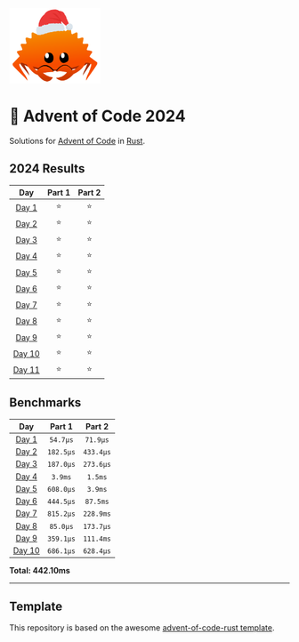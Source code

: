 <img src="./.assets/christmas_ferris.png" width="164">

# 🎄 Advent of Code 2024

Solutions for [Advent of Code](https://adventofcode.com/) in [Rust](https://www.rust-lang.org/).

<!--- advent_readme_stars table --->
## 2024 Results

| Day | Part 1 | Part 2 |
| :---: | :---: | :---: |
| [Day 1](https://adventofcode.com/2024/day/1) | ⭐ | ⭐ |
| [Day 2](https://adventofcode.com/2024/day/2) | ⭐ | ⭐ |
| [Day 3](https://adventofcode.com/2024/day/3) | ⭐ | ⭐ |
| [Day 4](https://adventofcode.com/2024/day/4) | ⭐ | ⭐ |
| [Day 5](https://adventofcode.com/2024/day/5) | ⭐ | ⭐ |
| [Day 6](https://adventofcode.com/2024/day/6) | ⭐ | ⭐ |
| [Day 7](https://adventofcode.com/2024/day/7) | ⭐ | ⭐ |
| [Day 8](https://adventofcode.com/2024/day/8) | ⭐ | ⭐ |
| [Day 9](https://adventofcode.com/2024/day/9) | ⭐ | ⭐ |
| [Day 10](https://adventofcode.com/2024/day/10) | ⭐ | ⭐ |
| [Day 11](https://adventofcode.com/2024/day/11) | ⭐ | ⭐ |
<!--- advent_readme_stars table --->

<!--- benchmarking table --->
## Benchmarks

| Day | Part 1 | Part 2 |
| :---: | :---: | :---:  |
| [Day 1](./src/bin/01.rs) | `54.7µs` | `71.9µs` |
| [Day 2](./src/bin/02.rs) | `182.5µs` | `433.4µs` |
| [Day 3](./src/bin/03.rs) | `187.0µs` | `273.6µs` |
| [Day 4](./src/bin/04.rs) | `3.9ms` | `1.5ms` |
| [Day 5](./src/bin/05.rs) | `608.0µs` | `3.9ms` |
| [Day 6](./src/bin/06.rs) | `444.5µs` | `87.5ms` |
| [Day 7](./src/bin/07.rs) | `815.2µs` | `228.9ms` |
| [Day 8](./src/bin/08.rs) | `85.0µs` | `173.7µs` |
| [Day 9](./src/bin/09.rs) | `359.1µs` | `111.4ms` |
| [Day 10](./src/bin/10.rs) | `686.1µs` | `628.4µs` |

**Total: 442.10ms**
<!--- benchmarking table --->

---

## Template 

This repository is based on the awesome [advent-of-code-rust template](https://github.com/fspoettel/advent-of-code-rust).

